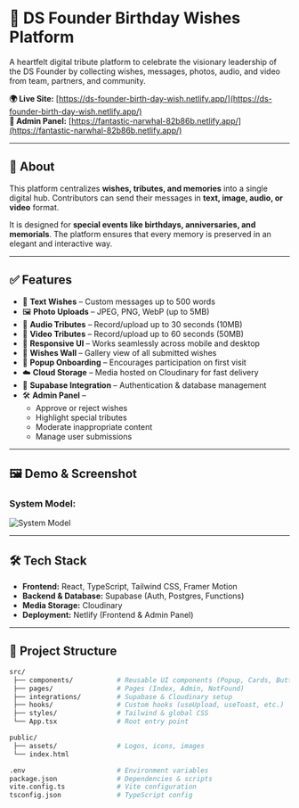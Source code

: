 # 🎉 DS Founder Birthday Wishes Platform

A heartfelt digital tribute platform to celebrate the visionary leadership of the DS Founder by collecting wishes, messages, photos, audio, and video from team, partners, and community.

**🌍 Live Site:** [https://ds-founder-birth-day-wish.netlify.app/](https://ds-founder-birth-day-wish.netlify.app/)  
**🔐 Admin Panel:** [https://fantastic-narwhal-82b86b.netlify.app/](https://fantastic-narwhal-82b86b.netlify.app/)

---

## 🧾 About

This platform centralizes **wishes, tributes, and memories** into a single digital hub. Contributors can send their messages in **text, image, audio, or video** format.  

It is designed for **special events like birthdays, anniversaries, and memorials**. The platform ensures that every memory is preserved in an elegant and interactive way.

---

## ✅ Features

- 📝 **Text Wishes** – Custom messages up to 500 words  
- 🖼 **Photo Uploads** – JPEG, PNG, WebP (up to 5MB)  
- 🎤 **Audio Tributes** – Record/upload up to 30 seconds (10MB)  
- 🎥 **Video Tributes** – Record/upload up to 60 seconds (50MB)  
- 📱 **Responsive UI** – Works seamlessly across mobile and desktop  
- 🎉 **Wishes Wall** – Gallery view of all submitted wishes  
- 🔔 **Popup Onboarding** – Encourages participation on first visit  
- ☁️ **Cloud Storage** – Media hosted on Cloudinary for fast delivery  
- 🔐 **Supabase Integration** – Authentication & database management  
- 🛠 **Admin Panel** –  
  - Approve or reject wishes  
  - Highlight special tributes  
  - Moderate inappropriate content  
  - Manage user submissions  

---

## 🖼 Demo & Screenshot

### System Model:
![System Model](https://github.com/thiyo-de/DS_Founder_BD-Wish/blob/main/Model.png)

---

## 🛠 Tech Stack

- **Frontend:** React, TypeScript, Tailwind CSS, Framer Motion  
- **Backend & Database:** Supabase (Auth, Postgres, Functions)  
- **Media Storage:** Cloudinary  
- **Deployment:** Netlify (Frontend & Admin Panel)  

---

## 📁 Project Structure

```bash
src/
 ├── components/           # Reusable UI components (Popup, Cards, Buttons, etc.)
 ├── pages/                # Pages (Index, Admin, NotFound)
 ├── integrations/         # Supabase & Cloudinary setup
 ├── hooks/                # Custom hooks (useUpload, useToast, etc.)
 ├── styles/               # Tailwind & global CSS
 └── App.tsx               # Root entry point

public/
 ├── assets/               # Logos, icons, images
 └── index.html

.env                       # Environment variables
package.json               # Dependencies & scripts
vite.config.ts             # Vite configuration
tsconfig.json              # TypeScript config
